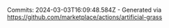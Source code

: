 Commits: 2024-03-03T16:09:48.584Z - Generated via https://github.com/marketplace/actions/artificial-grass
<br>
